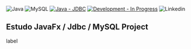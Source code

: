 ![Java](https://img.shields.io/badge/Java-ED8B00?style=for-the-badge&logo=java&logoColor=white)
![MySQL](https://img.shields.io/badge/MySQL-005C84?style=for-the-badge&logo=mysql&logoColor=white)
[![Java  - JDBC](https://img.shields.io/badge/Java_-JDBC-006400?style=for-the-badge)](https://)
[![Development  - In Progress](https://img.shields.io/badge/Development_-In_Progress-ffff00?style=for-the-badge)](https://)
![Linkedin](https://img.shields.io/badge/LinkedIn-0077B5?style=for-the-badge&logo=linkedin&logoColor=white)

## Estudo JavaFx / Jdbc / MySQL Project

label